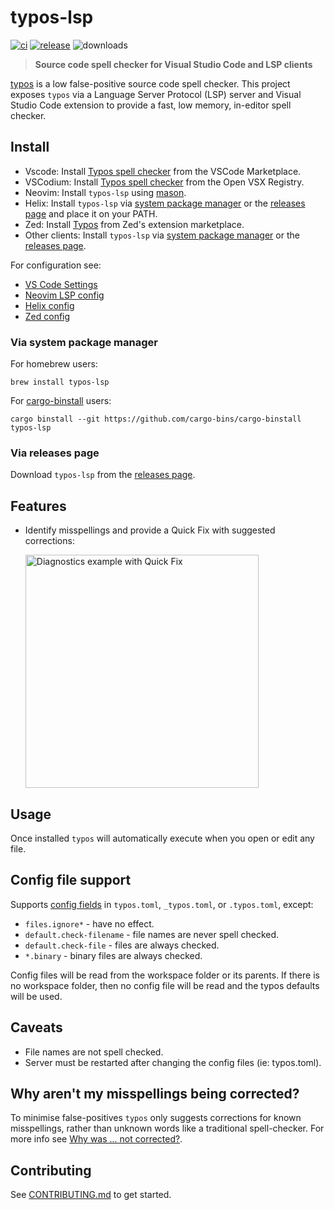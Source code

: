 # typos-lsp

[![ci](https://github.com/tekumara/typos-lsp/actions/workflows/ci.yml/badge.svg?event=push)](https://github.com/tekumara/typos-lsp/actions/workflows/ci.yml)
[![release](https://github.com/tekumara/typos-lsp/actions/workflows/release.yml/badge.svg?event=release)](https://github.com/tekumara/typos-lsp/actions/workflows/release.yml)
![downloads](https://img.shields.io/github/downloads/tekumara/typos-lsp/total)

> **Source code spell checker for Visual Studio Code and LSP clients**

[typos](https://github.com/crate-ci/typos) is a low false-positive source code spell checker. This project exposes `typos` via a Language Server Protocol (LSP) server and Visual Studio Code extension to provide a fast, low memory, in-editor spell checker.

## Install

- Vscode: Install [Typos spell checker](https://marketplace.visualstudio.com/items?itemName=tekumara.typos-vscode) from the VSCode Marketplace.
- VSCodium: Install [Typos spell checker](https://open-vsx.org/extension/tekumara/typos-vscode) from the Open VSX Registry.
- Neovim: Install `typos-lsp` using [mason](https://mason-registry.dev/registry/list#typos-lsp).
- Helix: Install `typos-lsp` via [system package manager](#via-system-package-manager) or the [releases page](https://github.com/tekumara/typos-lsp/releases) and place it on your PATH.
- Zed: Install [Typos](https://zed.dev/extensions?query=typos) from Zed's extension marketplace.
- Other clients: Install `typos-lsp` via [system package manager](#via-system-package-manager) or the [releases page](https://github.com/tekumara/typos-lsp/releases).

For configuration see:

- [VS Code Settings](docs/vscode-settings.md)
- [Neovim LSP config](docs/neovim-lsp-config.md)
- [Helix config](docs/helix-config.md)
- [Zed config](docs/zed-config.md)

### Via system package manager

For homebrew users:

```
brew install typos-lsp
```

For [cargo-binstall](https://github.com/cargo-bins/cargo-binstall) users:

```
cargo binstall --git https://github.com/cargo-bins/cargo-binstall typos-lsp
```

### Via releases page

Download `typos-lsp` from the [releases page](https://github.com/tekumara/typos-lsp/releases).

## Features

<!-- markdownlint-disable-file MD033 -->

- Identify misspellings and provide a Quick Fix with suggested corrections:

    <img width="373" alt="Diagnostics example with Quick Fix" src="https://user-images.githubusercontent.com/125105/232224205-eb9c6123-0d38-4d60-ac93-0990016453e0.png">

## Usage

Once installed `typos` will automatically execute when you open or edit any file.

## Config file support

Supports [config fields](https://github.com/crate-ci/typos/blob/master/docs/reference.md) in `typos.toml`, `_typos.toml`, or `.typos.toml`, except:

- `files.ignore*` - have no effect.
- `default.check-filename` - file names are never spell checked.
- `default.check-file` - files are always checked.
- `*.binary` - binary files are always checked.

Config files will be read from the workspace folder or its parents. If there is no workspace folder, then no config file will be read and the typos defaults will be used.

## Caveats

- File names are not spell checked.
- Server must be restarted after changing the config files (ie: typos.toml).

## Why aren't my misspellings being corrected?

To minimise false-positives `typos` only suggests corrections for known misspellings, rather than unknown words like a traditional spell-checker. For more info see [Why was ... not corrected?](https://github.com/crate-ci/typos?tab=readme-ov-file#why-was--not-corrected).

## Contributing

See [CONTRIBUTING.md](CONTRIBUTING.md) to get started.
